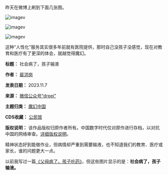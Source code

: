 昨天在微博上刷到下面几张图。


![imagev](https://chinadigitaltimes.net/chinese/files/2023/11/post-701915-654a1eca664b3.)


![imagev](https://chinadigitaltimes.net/chinese/files/2023/11/post-701915-654a1eca6e35c.)


![imagev](https://chinadigitaltimes.net/chinese/files/2023/11/post-701915-654a1eca76ef6.)


这种“人性化”服务其实很多年前就有医院提供，那时自己没孩子没感觉，现在对教育和医疗有了更深的体会，就越觉得魔幻。‍




**标题：** 社会病了，孩子输液  

**作者：** [裴洪岗](https://chinadigitaltimes.net/space/drpei)  

**发表日期：** 2023.11.7  

**来源：** [微信公众号“drpei”](https://web.archive.org/web/https://mp.weixin.qq.com/s/_E9g-Zg8c9gyC0ogAOOJ7w)  

**主题归类：** [魔幻中国](https://chinadigitaltimes.net/space/魔幻中国)  

**CDS收藏：** [公民馆](https://chinadigitaltimes.net/space/%E5%85%AC%E6%B0%91%E9%A6%86)  

**版权说明：** 该作品版权归原作者所有。中国数字时代仅对原作进行存档，以对抗中国的网络审查。[详细版权说明](https://chinadigitaltimes.net/chinese/copyright)。


精神状态好到能做作业，但病情却严重到需要输液，也不知道我们的教育、医疗或家长，谁的问题更大一点。


以前我写过一篇[《父母病了，孩子吃药》](http://mp.weixin.qq.com/s?__biz=MzA5NzE5ODIyOQ==\&mid=2651635882\&idx=1\&sn=fc742c17de8d31247ebcace73c1dcb55\&chksm=8b5ce950bc2b604641337a6bd4779d823aa40bd6a2c3bc4583bc7f375e865c5d6b32207389e0\&scene=21#wechat_redirect)，但这些图片显示的是：**社会病了，孩子输液。** 

